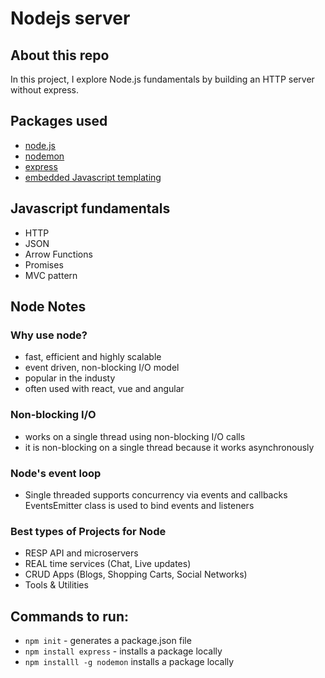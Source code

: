 # Nodejs server

## About this repo
In this project, I explore Node.js fundamentals by building an HTTP server without express.


## Packages used
- [node.js](https://nodejs.dev/en/)
- [nodemon](https://nodemon.io/) 
- [express](https://expressjs.com/)
- [embedded Javascript templating](https://ejs.co/)

## Javascript fundamentals
- HTTP
- JSON
- Arrow Functions
- Promises 
- MVC pattern


## Node Notes

### Why use node?
- fast, efficient and highly scalable
- event driven, non-blocking I/O model
- popular in the industy
- often used with react, vue and angular

### Non-blocking I/O
- works on a single thread using non-blocking I/O calls
- it is non-blocking on a single thread because it works asynchronously


### Node's event loop
- Single threaded
supports concurrency via events and callbacks
EventsEmitter class is used to bind events and listeners

### Best types of Projects for Node
- RESP API and microservers
- REAL time services (Chat, Live updates)
- CRUD Apps (Blogs, Shopping Carts, Social Networks)
- Tools & Utilities


## Commands to run:
- `npm init` - generates a package.json file
- `npm install express` - installs a package locally
- `npm installl -g nodemon` installs a package locally


